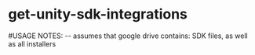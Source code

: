 # get-unity-sdk-integrations
#USAGE NOTES: -- assumes that google drive contains: SDK files, as well as all installers

